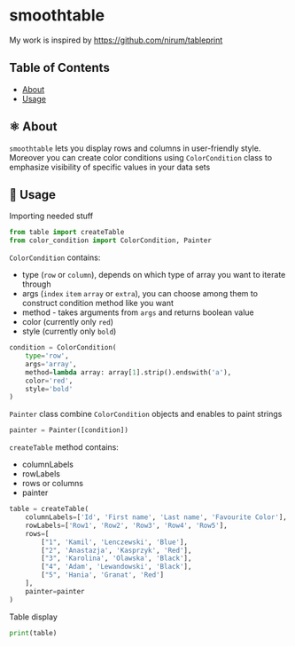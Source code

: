 # smoothtable

My work is inspired by https://github.com/nirum/tableprint 

## Table of Contents
-   [About](#%EF%B8%8F-about)
-   [Usage](#-usage)

## ⚛️ About 
`smoothtable` lets you display rows and columns in user-friendly style. 
Moreover you can create color conditions using `ColorCondition` class to 
emphasize visibility of specific values in your data sets

## 🏃 Usage

Importing needed stuff

```python
from table import createTable
from color_condition import ColorCondition, Painter
```

`ColorCondition` contains:
- type (`row` or `column`), depends on which type of array you want to iterate through
- args (`index` `item` `array` or `extra`), you can choose among them to construct condition method like you want
- method - takes arguments from `args` and returns boolean value
- color (currently only `red`)
- style (currently only `bold`)

```python
condition = ColorCondition(
    type='row',
    args='array',
    method=lambda array: array[1].strip().endswith('a'),
    color='red',
    style='bold'
)
```

`Painter` class combine `ColorCondition` objects and enables to paint strings

```python
painter = Painter([condition])
```

`createTable` method contains:
- columnLabels
- rowLabels
- rows or columns
- painter

```python
table = createTable(
    columnLabels=['Id', 'First name', 'Last name', 'Favourite Color'],
    rowLabels=['Row1', 'Row2', 'Row3', 'Row4', 'Row5'],
    rows=[
        ["1", 'Kamil', 'Lenczewski', 'Blue'],
        ["2", 'Anastazja', 'Kasprzyk', 'Red'],
        ["3", 'Karolina', 'Olawska', 'Black'],
        ["4", 'Adam', 'Lewandowski', 'Black'],
        ["5", 'Hania', 'Granat', 'Red']
    ],
    painter=painter
)
```

Table display

```python
print(table)
```
